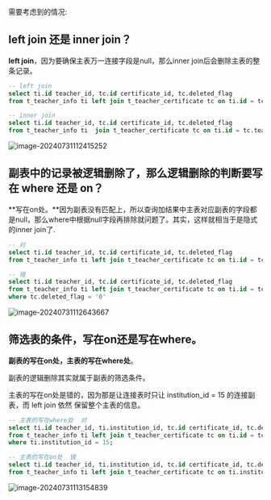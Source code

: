 需要考虑到的情况:

## left join 还是 inner join？

**left join**，因为要确保主表万一连接字段是null，那么inner join后会删除主表的整条记录。

```sql
-- left join
select ti.id teacher_id, tc.id certificate_id, tc.deleted_flag
from t_teacher_info ti left join t_teacher_certificate tc on ti.id = tc.teacher_id

-- inner join
select ti.id teacher_id, tc.id certificate_id, tc.deleted_flag
from t_teacher_info ti  join t_teacher_certificate tc on ti.id = tc.teacher_id;
```

![image-20240731112415252](https://cdn.jsdelivr.net/gh/sword4869/pic1@main/images/202407311124403.png)

## 副表中的记录被逻辑删除了，那么逻辑删除的判断要写在 where 还是 on？

**写在on处。**因为副表没有匹配上，所以查询加结果中主表对应副表的字段都是null，那么where中根据null字段再排除就问题了。其实，这样就相当于是隐式的inner join了.

```sql
-- 对
select ti.id teacher_id, tc.id certificate_id, tc.deleted_flag
from t_teacher_info ti left join t_teacher_certificate tc on ti.id = tc.teacher_id and tc.deleted_flag = '0'

-- 错
select ti.id teacher_id, tc.id certificate_id, tc.deleted_flag
from t_teacher_info ti left join t_teacher_certificate tc on ti.id = tc.teacher_id
where tc.deleted_flag = '0'
```

![image-20240731112643667](https://cdn.jsdelivr.net/gh/sword4869/pic1@main/images/202407311126815.png)

## 筛选表的条件，写在on还是写在where。

**副表的写在on处，主表的写在where处**。

副表的逻辑删除其实就属于副表的筛选条件。

主表的写在on处是错的，因为那是让连接表时只让 institution_id = 15 的连接副表，而 left join 依然 保留整个主表的信息。

```sql
-- 主表的写在where处	对
select ti.id teacher_id, ti.institution_id, tc.id certificate_id, tc.deleted_flag
from t_teacher_info ti left join t_teacher_certificate tc on ti.id = tc.teacher_id
where ti.institution_id = 15;

-- 主表的写在on处  错
select ti.id teacher_id, ti.institution_id, tc.id certificate_id, tc.deleted_flag
from t_teacher_info ti left join t_teacher_certificate tc on ti.institution_id = 15;
```

![image-20240731113154839](https://cdn.jsdelivr.net/gh/sword4869/pic1@main/images/202407311131980.png)